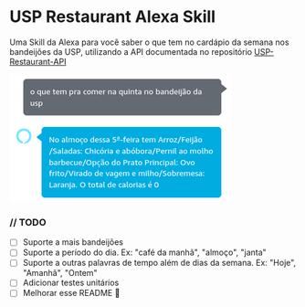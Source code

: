 # USP Restaurant Alexa Skill
Uma Skill da Alexa para você saber o que tem no cardápio da semana nos bandeijões da USP, utilizando a API documentada no repositório [USP-Restaurant-API](https://github.com/JopiterApp/USP-Restaurant-API)

![alt text](https://github.com/MatKurianski/usp-restaurant-alexa-skill/blob/main/images/print1.png)

### // TODO

- [ ] Suporte a mais bandeijões
- [ ] Suporte a período do dia. Ex: "café da manhã", "almoço", "janta" 
- [ ] Suporte a outras palavras de tempo além de dias da semana. Ex: "Hoje", "Amanhã", "Ontem"
- [ ] Adicionar testes unitários
- [ ] Melhorar esse README 🤡
